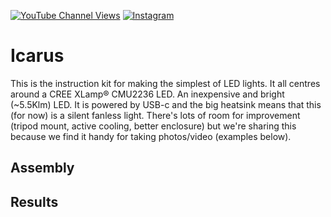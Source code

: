 [![YouTube Channel Views](https://img.shields.io/youtube/channel/views/UCz5BOU9J9pB_O0B8-rDjCWQ?style=flat&logo=youtube&logoColor=red&labelColor=white&color=ffed53)](https://www.youtube.com/channel/UCz5BOU9J9pB_O0B8-rDjCWQ) [![Instagram](https://img.shields.io/github/stars/veebch?style=flat&logo=github&logoColor=black&labelColor=white&color=ffed53)](https://www.instagram.com/v_e_e_b/)

# Icarus

This is the instruction kit for making the simplest of LED lights. It all centres around a CREE XLamp® CMU2236 LED. An inexpensive and bright (~5.5Klm) LED. It is powered by USB-c and the big heatsink means that this (for now) is a silent fanless light. There's lots of room for improvement (tripod mount, active cooling, better enclosure) but we're sharing this because we find it handy for taking photos/video (examples below).

## Assembly

## Results
